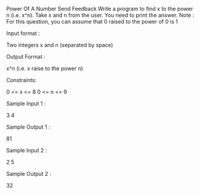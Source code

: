  Power Of A Number
Send Feedback
Write a program to find x to the power n (i.e. x^n). Take x and n from the user. You need to print the answer.
Note : For this question, you can assume that 0 raised to the power of 0 is 1


Input format :

Two integers x and n (separated by space)

Output Format :

x^n (i.e. x raise to the power n)

Constraints:

0 <= x <= 8 
0 <= n <= 9

Sample Input 1 :

 3 4

Sample Output 1 :

81

Sample Input 2 :

 2 5

Sample Output 2 :

32

